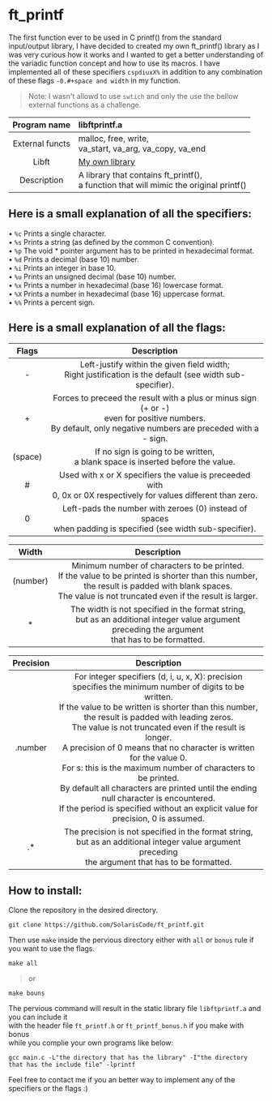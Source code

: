 # ft_printf

The first function ever to be used in C printf() from the standard input/output library,
I have decided to created my own ft_printf() library as I was very curious how it works
and I wanted to get a better understanding of the variadic function concept and how to use its macros.
I have implemented all of these specifiers `cspdiuxX%` in addition to any combination
of these flags `-0.#+space and width` in my function.

>Note: I wasn't allowd to use `swtich` and only the use the bellow external functions as a challenge.

|Program name|libftprintf.a|
|:----------:|:------------|
|External functs|malloc, free, write,<br />va_start, va_arg, va_copy, va_end|
|Libft|[My own library](https://github.com/SolarisCode/Libft)|
|Description|A library that contains ft_printf(),<br />a function that will mimic the original printf()|

## Here is a small explanation of all the specifiers:

• `%c` Prints a single character.<br />
• `%s` Prints a string (as defined by the common C convention).<br />
• `%p` The void * pointer argument has to be printed in hexadecimal format.<br />
• `%d` Prints a decimal (base 10) number.<br />
• `%i` Prints an integer in base 10.<br />
• `%u` Prints an unsigned decimal (base 10) number.<br />
• `%x` Prints a number in hexadecimal (base 16) lowercase format.<br />
• `%X` Prints a number in hexadecimal (base 16) uppercase format.<br />
• `%%` Prints a percent sign.<br />

## Here is a small explanation of all the flags:

|Flags|Description|
|:---:|:---------:|
|-|Left-justify within the given field width;<br />Right justification is the default (see width sub-specifier).|
|+|Forces to preceed the result with a plus or minus sign (+ or -)<br />even for positive numbers.<br />By default, only negative numbers are preceded with a - sign.|
|(space)|If no sign is going to be written,<br />a blank space is inserted before the value.|
|#|Used with x or X specifiers the value is preceeded with<br />0, 0x or 0X respectively for values different than zero.|
|0|Left-pads the number with zeroes (0) instead of spaces<br />when padding is specified (see width sub-specifier).|

|Width|Description|
|:---:|:---------:|
|(number)|Minimum number of characters to be printed.<br />If the value to be printed is shorter than this number,<br />the result is padded with blank spaces.<br />The value is not truncated even if the result is larger.|
|*|The width is not specified in the format string,<br />but as an additional integer value argument preceding the argument<br />that has to be formatted.|

|Precision|Description|
|:-------:|:---------:|
|.number|For integer specifiers (d, i, u, x, X): precision specifies the minimum number of digits to be written.<br />If the value to be written is shorter than this number, the result is padded with leading zeros.<br />The value is not truncated even if the result is longer.<br />A precision of 0 means that no character is written for the value 0.<br />For s: this is the maximum number of characters to be printed.<br />By default all characters are printed until the ending null character is encountered.<br />If the period is specified without an explicit value for precision, 0 is assumed.|
|.*|The precision is not specified in the format string, but as an additional integer value argument preceding<br />the argument that has to be formatted.|

## How to install:

Clone the repository in the desired directory.
```shell
git clone https://github.com/SolarisCode/ft_printf.git
```
Then use `make` inside the pervious directory either with `all` or `bonus` rule if you want to use the flags.
```shell
make all
```
>or
```shell
make bouns
```
The pervious command will result in the static library file `libftprintf.a` and you can include it<br />with the header file `ft_printf.h` or `ft_printf_bonus.h` if you make with bonus<br />while you complie your own programs like below:
```shell
gcc main.c -L"the directory that has the library" -I"the directory that has the include file" -lprintf
```
Feel free to contact me if you an better way to implement any of the specifiers or the flags :)

